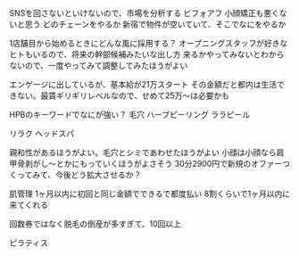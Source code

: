 
SNSを回さないといけないので、市場を分析する
ビフォアフ
小顔矯正も悪くないと思う
どのチェーンをやるか
新宿で物件が空いていて、そこでなにをやるか

1店舗目から始めるときにどんな風に採用する？
オープニングスタッフが好きなヒトもいるので、将来の幹部候補みたいな出し方
来るかやってみないとわからないので、一度やってみて調整してみたほうがよい

エンゲージに出しているが、基本給が21万スタート
その金額だと都内は生活できない。最賃ギリギリレベルなので、せめて25万〜は必要かも

HPBのキーワードでなにが強い？
毛穴
ハーブピーリング
ララピール

リラク
ヘッドスパ

親和性があるほうがよい。毛穴とシミであわせたほうがよい
小顔は小顔なら肩甲骨剥がし〜とかにもっていくほうがよさそう
30分2900円で新規のオファーつくってみて、今後どう拡大させるか？

肌管理
1ヶ月以内に初回と同じ金額でできるで都度払い
8割くらいで1ヶ月以内に来てくれる

回数券ではなく脱毛の倒産が多すぎて、10回以上

ピラティス